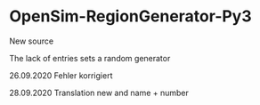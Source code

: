 # OpenSim-RegionGenerator-Py3
New source

The lack of entries sets a random generator

26.09.2020 Fehler korrigiert

28.09.2020 Translation new and name + number
